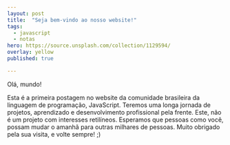 ```yaml
---
layout: post
title:  "Seja bem-vindo ao nosso website!"
tags:
  - javascript
  - notas
hero: https://source.unsplash.com/collection/1129594/
overlay: yellow
published: true

---
```

Olá, mundo!

Esta é a primeira postagem no website da comunidade brasileira da linguagem de programação, JavaScript. Teremos uma longa jornada de projetos, aprendizado e desenvolvimento profissional pela frente. Este, não é um projeto com interesses retilíneos. Esperamos que pessoas como você, possam mudar o amanhã para outras milhares de pessoas. Muito obrigado pela sua visita, e volte sempre! ;)
